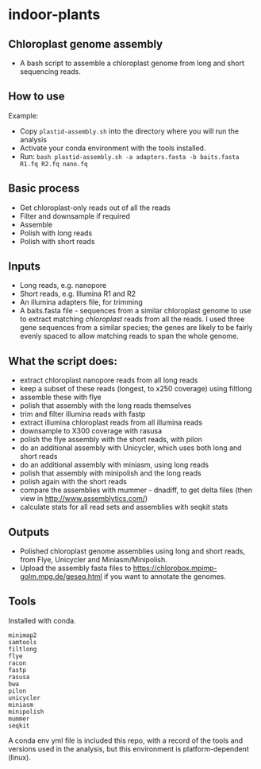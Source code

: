 # indoor-plants

## Chloroplast genome assembly

* A bash script to assemble a chloroplast genome from long and short sequencing reads. 

## How to use

Example:

* Copy `plastid-assembly.sh` into the directory where you will run the analysis
* Activate your conda environment with the tools installed.  
* Run: `bash plastid-assembly.sh -a adapters.fasta -b baits.fasta R1.fq R2.fq nano.fq`

## Basic process

* Get chloroplast-only reads out of all the reads
* Filter and downsample if required
* Assemble
* Polish with long reads
* Polish with short reads

## Inputs

* Long reads, e.g. nanopore
* Short reads, e.g. Illumina R1 and R2
* An illumina adapters file, for trimming
* A baits.fasta file - sequences from a similar chloroplast genome to use to extract matching *chloroplast* reads from all the reads. I used three gene sequences from a similar species; the genes are likely to be fairly evenly spaced to allow matching reads to span the whole genome. 

## What the script does:

* extract chloroplast nanopore reads from all long reads
* keep a subset of these reads (longest, to x250 coverage) using filtlong
* assemble these with flye
* polish that assembly with the long reads themselves
* trim and filter illumina reads with fastp
* extract illumina chloroplast reads from all illumina reads
* downsample to X300 coverage with rasusa
* polish the flye assembly with the short reads, with pilon
* do an additional assembly with Unicycler, which uses both long and short reads
* do an additional assembly with miniasm, using long reads
* polish that assembly with minipolish and the long reads
* polish again with the short reads
* compare the assemblies with mummer - dnadiff, to get delta files (then view in http://www.assemblytics.com/)
* calculate stats for all read sets and assemblies with seqkit stats 

## Outputs

* Polished chloroplast genome assemblies using long and short reads, from Flye, Unicycler and Miniasm/Minipolish. 
* Upload the assembly fasta files to https://chlorobox.mpimp-golm.mpg.de/geseq.html if you want to annotate the genomes. 

## Tools

Installed with conda. 

```
minimap2
samtools
filtlong
flye
racon
fastp
rasusa
bwa
pilon
unicycler
miniasm
minipolish
mummer
seqkit
```

A conda env yml file is included this repo, with a record of the tools and versions used in the analysis, but this environment is platform-dependent (linux). 








